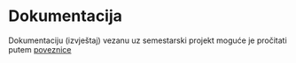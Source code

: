 # Dokumentacija

Dokumentaciju (izvještaj) vezanu uz semestarski projekt moguće je pročitati putem [poveznice](https://longhaired-punch-4ec.notion.site/eKa-tela-15107b7437e8449a801cca566d99d638?pvs=4)
